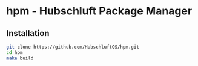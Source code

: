 # hpm - Hubschluft Package Manager

## Installation

```bash
git clone https://github.com/HubschluftOS/hpm.git
cd hpm
make build
```
